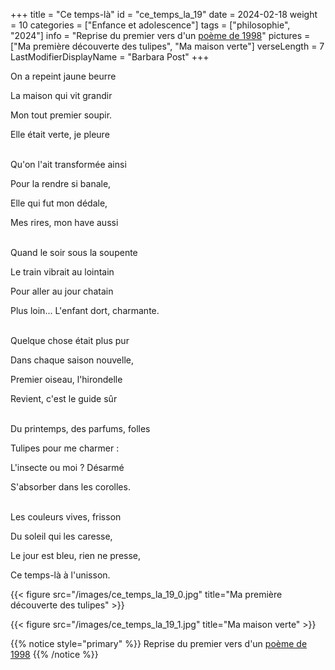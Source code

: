 +++
title = "Ce temps-là"
id = "ce_temps_la_19"
date = 2024-02-18
weight = 10
categories = ["Enfance et adolescence"]
tags = ["philosophie", "2024"]
info = "Reprise du premier vers d'un [poème de 1998](../6_sixieme_saison/poussieres)"
pictures = ["Ma première découverte des tulipes", "Ma maison verte"]
verseLength = 7
LastModifierDisplayName = "Barbara Post"
+++

On a repeint jaune beurre

La maison qui vit grandir

Mon tout premier soupir.

Elle était verte, je pleure

 \
Qu'on l'ait transformée ainsi

Pour la rendre si banale,

Elle qui fut mon dédale,

Mes rires, mon have aussi

 \
Quand le soir sous la soupente

Le train vibrait au lointain

Pour aller au jour chatain

Plus loin... L'enfant dort, charmante.

 \
Quelque chose était plus pur

Dans chaque saison nouvelle,

Premier oiseau, l'hirondelle

Revient, c'est le guide sûr

 \
Du printemps, des parfums, folles

Tulipes pour me charmer :

L'insecte ou moi ? Désarmé

S'absorber dans les corolles.

 \
Les couleurs vives, frisson

Du soleil qui les caresse,

Le jour est bleu, rien ne presse,

Ce temps-là à l'unisson.

{{< figure src="/images/ce_temps_la_19_0.jpg" title="Ma première découverte des tulipes" >}}

{{< figure src="/images/ce_temps_la_19_1.jpg" title="Ma maison verte" >}}

{{% notice style="primary" %}}
Reprise du premier vers d'un [poème de 1998](../6_sixieme_saison/poussieres)
{{% /notice %}}
